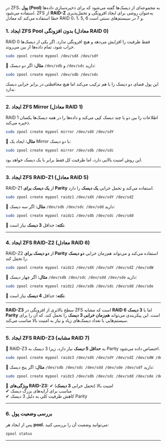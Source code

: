 در ZFS، **پول (Pool)** به مجموعه‌ای از دیسک‌ها گفته می‌شود که برای ذخیره‌سازی داده‌ها استفاده می‌شود. ZFS از **RAID-Z** به‌عنوان روشی برای ایجاد افزونگی و تحمل‌پذیری خطا استفاده می‌کند که معادل RAID 0، 1، 5, 6 و 7 در سیستم‌های سنتی است.

### **1. ایجاد ZFS Pool بدون افزونگی (معادل RAID 0)**
RAID 0 فقط ظرفیت را افزایش می‌دهد و هیچ افزونگی ندارد. اگر یکی از دیسک‌ها خراب شود، تمام داده‌ها از بین می‌روند.

```bash
sudo zpool create mypool /dev/sdX /dev/sdY
```

🔹 **مثال:** اگر دو دیسک `/dev/sdb` و `/dev/sdc` دارید:
```bash
sudo zpool create mypool /dev/sdb /dev/sdc
```
این پول فضای دو دیسک را با هم ترکیب می‌کند اما هیچ محافظتی در برابر خرابی دیسک ندارد.

---

### **2. ایجاد ZFS Mirror (معادل RAID 1)**
RAID 1 اطلاعات را بین دو یا چند دیسک کپی می‌کند و داده‌ها را در همه دیسک‌ها یکسان ذخیره می‌کند.

```bash
sudo zpool create mypool mirror /dev/sdX /dev/sdY
```

🔹 **مثال:** ایجاد یک Mirror با دو دیسک:
```bash
sudo zpool create mypool mirror /dev/sdb /dev/sdc
```
این روش امنیت بالایی دارد، اما ظرفیت کل فقط برابر با یک دیسک خواهد بود.

---

### **3. ایجاد ZFS RAID-Z1 (معادل RAID 5)**
  RAID-Z1 از **یک دیسک برای Parity** استفاده می‌کند و تحمل خرابی **یک دیسک** را دارد.

```bash
sudo zpool create mypool raidz1 /dev/sdX /dev/sdY /dev/sdZ
```

🔹 **مثال:** اگر سه دیسک `/dev/sdb /dev/sdc /dev/sdd` دارید:
```bash
sudo zpool create mypool raidz1 /dev/sdb /dev/sdc /dev/sdd
```
🔹 **نکته:** حداقل **3 دیسک** نیاز است.

---

### **4. ایجاد ZFS RAID-Z2 (معادل RAID 6)**
RAID-Z2 از **دو دیسک برای Parity** استفاده می‌کند و می‌تواند هم‌زمان خرابی **دو دیسک** را تحمل کند.

```bash
sudo zpool create mypool raidz2 /dev/sdX /dev/sdY /dev/sdZ /dev/sdW
```

🔹 **مثال:** اگر چهار دیسک `/dev/sdb /dev/sdc /dev/sdd /dev/sde` دارید:
```bash
sudo zpool create mypool raidz2 /dev/sdb /dev/sdc /dev/sdd /dev/sde
```
🔹 **نکته:** حداقل **4 دیسک** نیاز است.

---




**RAID-Z3** سطح بالاتری از افزونگی در ZFS است که مشابه **RAID 6** اما با **3 دیسک Parity** است. این پیکربندی می‌تواند **هم‌زمان خرابی 3 دیسک** را تحمل کند، که آن را برای سیستم‌هایی با تعداد دیسک‌های زیاد و نیاز به امنیت بالا مناسب می‌کند.

---

### **5. ایجاد ZFS RAID-Z3 (مشابه RAID 7)**
🔹 RAID-Z3 به **حداقل 5 دیسک** نیاز دارد، زیرا 3 دیسک به Parity اختصاص داده می‌شود.

```bash
sudo zpool create mypool raidz3 /dev/sdX /dev/sdY /dev/sdZ /dev/sdW /dev/sdV
```

**🔹 مثال:** اگر پنج دیسک `/dev/sdb /dev/sdc /dev/sdd /dev/sde /dev/sdf` دارید:
```bash
sudo zpool create mypool raidz3 /dev/sdb /dev/sdc /dev/sdd /dev/sde /dev/sdf
```

🔹 **ویژگی‌های RAID-Z3:**
✔ امنیت بالا (تحمل خرابی **3 دیسک**)  
✔ مناسب برای آرایه‌های بزرگ دیسک  
✔ کاهش ظرفیت کلی به دلیل 3 دیسک Parity

---

### **6. بررسی وضعیت پول**
پس از ایجاد هر **pool**، می‌توانید وضعیت آن را بررسی کنید:
```bash
zpool status
```

---